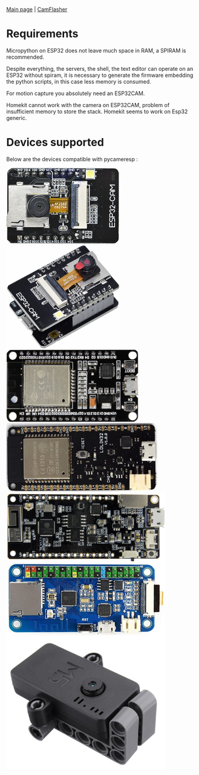 [Main page](/README.md) | [CamFlasher](/doc/CAMFLASHER.md)

# Requirements

Micropython on ESP32 does not leave much space in RAM, a SPIRAM is recommended.

Despite everything, the servers, the shell, the text editor can operate on an ESP32 without spiram, 
it is necessary to generate the firmware embedding the python scripts, in this case less memory is consumed.

For motion capture you absolutely need an ESP32CAM.

Homekit cannot work with the camera on ESP32CAM, problem of insufficient memory to store the stack. Homekit seems to work on Esp32 generic.
# Devices supported

Below are the devices compatible with pycameresp :

![ESP32CAM](/images/Device_ESP32CAM.jpg "ESP32CAM")
![ESP32CAM-MB](/images/Device_ESP32CAM-MB.jpg "ESP32CAM-MB")
![NODEMCU](/images/Device_NODEMCU.jpg "NODE MCU") ![LOLIN32](/images/Device_LOLIN32.jpg "LOLIN32")
![TTGO](/images/Device_TTGO.jpg "TTGO")
![ESP32ONE](/images/Device_ESP32ONE.jpg "ESP32ONE")
![M5StackCamera](/images/Device_M5StackCamera.jpg "M5StackCamera")
